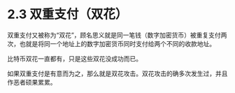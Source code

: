 # 2.3 双重支付（双花）

双重支付又被称为“双花”，顾名思义就是同一笔钱（数字加密货币）被重复支付两次，也就是将同一个地址上的数字加密货币同时支付给两个不同的收款地址。

比特币双花一直都有，只是这些双花没成功而已。

如果双重支付是有意而为之，那么就是双花攻击。双花攻击的确多次发生过，并且作恶者硕果累累。

